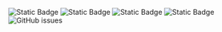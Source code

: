 ![Static Badge](https://img.shields.io/badge/blacklists-60-000000) ![Static Badge](https://img.shields.io/badge/blacklisted-2910574-cc0000) ![Static Badge](https://img.shields.io/badge/whitelisted-2244-00CC00) ![Static Badge](https://img.shields.io/badge/streaming_blacklist-28107-000000) ![GitHub issues](https://img.shields.io/github/issues/fabriziosalmi/blacklists)
